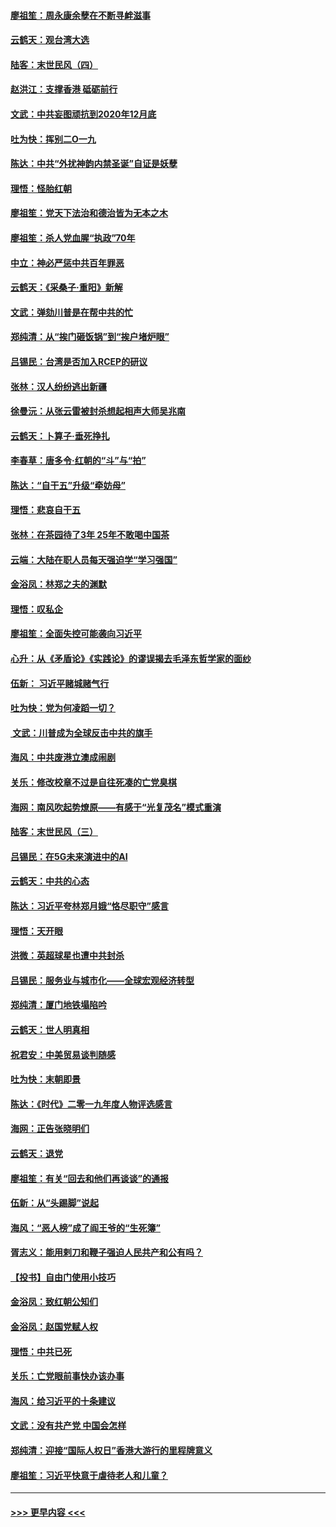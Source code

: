 #### [廖祖笙：周永康余孽在不断寻衅滋事](../pages/nsc993/n11751013.md?t=12282233) 
#### [云鹤天：观台湾大选](../pages/nsc993/n11751007.md?t=12282233) 
#### [陆客：末世民风（四）](../pages/nsc993/n11749203.md?t=12282233) 
#### [赵洪江：支撑香港 砥砺前行](../pages/nsc993/n11748482.md?t=12282233) 
#### [文武：中共妄图顽抗到2020年12月底](../pages/nsc993/n11748446.md?t=12282233) 
#### [吐为快：挥别二O一九](../pages/nsc993/n11748411.md?t=12282233) 
#### [陈达：中共“外扰神韵内禁圣诞”自证是妖孽](../pages/nsc993/n11748226.md?t=12282233) 
#### [理悟：怪胎红朝](../pages/nsc993/n11748206.md?t=12282233) 
#### [廖祖笙：党天下法治和德治皆为无本之木](../pages/nsc993/n11748135.md?t=12282233) 
#### [廖祖笙：杀人党血腥“执政”70年](../pages/nsc993/n11745144.md?t=12282233) 
#### [中立：神必严惩中共百年罪恶](../pages/nsc993/n11744970.md?t=12282233) 
#### [云鹤天：《采桑子‧重阳》新解](../pages/nsc993/n11744948.md?t=12282233) 
#### [文武：弹劾川普是在帮中共的忙](../pages/nsc993/n11744758.md?t=12282233) 
#### [郑纯清：从“挨门砸饭锅”到“挨户堵炉眼”](../pages/nsc993/n11744745.md?t=12282233) 
#### [吕锡民：台湾是否加入RCEP的研议](../pages/nsc993/n11744701.md?t=12282233) 
#### [张林：汉人纷纷逃出新疆](../pages/nsc993/n11743530.md?t=12282233) 
#### [徐曼沅：从张云雷被封杀想起相声大师吴兆南](../pages/nsc993/n11741816.md?t=12282233) 
#### [云鹤天：卜算子‧垂死挣扎](../pages/nsc993/n11739956.md?t=12282233) 
#### [李春草：唐多令‧红朝的“斗”与“拍”](../pages/nsc993/n11739830.md?t=12282233) 
#### [陈达：“自干五”升级“牵妨母”](../pages/nsc993/n11739724.md?t=12282233) 
#### [理悟：悲哀自干五](../pages/nsc993/n11739547.md?t=12282233) 
#### [张林：在茶园待了3年 25年不敢喝中国茶](../pages/nsc993/n11739240.md?t=12282233) 
#### [云端：大陆在职人员每天强迫学“学习强国”](../pages/nsc993/n11738735.md?t=12282233) 
#### [金浴凤：林郑之夫的渊默](../pages/nsc993/n11737735.md?t=12282233) 
#### [理悟：叹私企](../pages/nsc993/n11737715.md?t=12282233) 
#### [廖祖笙：全面失控可能袭向习近平](../pages/nsc993/n11737704.md?t=12282233) 
#### [心升：从《矛盾论》《实践论》的谬误揭去毛泽东哲学家的面纱](../pages/nsc993/n11736962.md?t=12282233) 
#### [伍新： 习近平赌城赌气行](../pages/nsc993/n11736929.md?t=12282233) 
#### [吐为快：党为何凌蹈一切？](../pages/nsc993/n11736915.md?t=12282233) 
#### [ 文武：川普成为全球反击中共的旗手](../pages/nsc993/n11736882.md?t=12282233) 
#### [海风：中共废港立澳成闹剧](../pages/nsc993/n11735857.md?t=12282233) 
#### [关乐：修改校章不过是自往死凑的亡党臭棋](../pages/nsc993/n11735097.md?t=12282233) 
#### [海网：南风吹起势燎原——有感于“光复茂名”模式重演](../pages/nsc993/n11732308.md?t=12282233) 
#### [陆客：末世民风（三）](../pages/nsc993/n11732211.md?t=12282233) 
#### [吕锡民：在5G未来演进中的AI](../pages/nsc993/n11730010.md?t=12282233) 
#### [云鹤天：中共的心态](../pages/nsc993/n11729906.md?t=12282233) 
#### [陈达：习近平夸林郑月娥“恪尽职守”感言](../pages/nsc993/n11729881.md?t=12282233) 
#### [理悟：天开眼](../pages/nsc993/n11729699.md?t=12282233) 
#### [洪微：英超球星也遭中共封杀](../pages/nsc993/n11727243.md?t=12282233) 
#### [吕锡民：服务业与城市化——全球宏观经济转型](../pages/nsc993/n11725845.md?t=12282233) 
#### [郑纯清：厦门地铁塌陷吟](../pages/nsc993/n11725813.md?t=12282233) 
#### [云鹤天：世人明真相](../pages/nsc993/n11725621.md?t=12282233) 
#### [祝君安：中美贸易谈判随感](../pages/nsc993/n11725609.md?t=12282233) 
#### [吐为快：末朝即景](../pages/nsc993/n11723365.md?t=12282233) 
#### [陈达：《时代》二零一九年度人物评选感言](../pages/nsc993/n11723337.md?t=12282233) 
#### [海网：正告张晓明们](../pages/nsc993/n11723228.md?t=12282233) 
#### [云鹤天：退党](../pages/nsc993/n11723056.md?t=12282233) 
#### [廖祖笙：有关“回去和他们再谈谈”的通报](../pages/nsc993/n11722442.md?t=12282233) 
#### [伍新：从“头踢脚”说起](../pages/nsc993/n11722429.md?t=12282233) 
#### [海风：“恶人榜”成了阎王爷的“生死簿”](../pages/nsc993/n11722272.md?t=12282233) 
#### [胥志义：能用剌刀和鞭子强迫人民共产和公有吗？](../pages/nsc993/n11720569.md?t=12282233) 
#### [【投书】自由门使用小技巧](../pages/nsc993/n11720180.md?t=12282233) 
#### [金浴凤：致红朝公知们](../pages/nsc993/n11720563.md?t=12282233) 
#### [金浴凤：赵国党赋人权](../pages/nsc993/n11720533.md?t=12282233) 
#### [理悟：中共已死](../pages/nsc993/n11720233.md?t=12282233) 
#### [关乐：亡党眼前事快办该办事](../pages/nsc993/n11719160.md?t=12282233) 
#### [海风：给习近平的十条建议](../pages/nsc993/n11717616.md?t=12282233) 
#### [文武：没有共产党 中国会怎样](../pages/nsc993/n11717584.md?t=12282233) 
#### [郑纯清：迎接“国际人权日”香港大游行的里程牌意义](../pages/nsc993/n11717417.md?t=12282233) 
#### [廖祖笙：习近平快意于虐待老人和儿童？](../pages/nsc993/n11715313.md?t=12282233) 

----
#### [ >>> 更早内容 <<< ](../indexes/nsc993-earlier.md)
